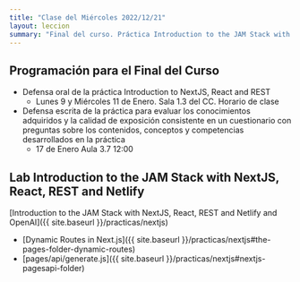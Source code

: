 ```yaml
---
title: "Clase del Miércoles 2022/12/21"
layout: leccion
summary: "Final del curso. Práctica Introduction to the JAM Stack with NextJS, React, REST and Netlify"
---
```


## Programación para el Final del Curso

* Defensa oral de la práctica Introduction to NextJS, React and REST
  * Lunes 9 y Miércoles 11 de Enero. Sala 1.3 del CC. Horario de clase
* Defensa escrita de la práctica para evaluar los conocimientos adquiridos y la calidad de exposición consistente en un cuestionario con preguntas sobre los contenidos, conceptos y competencias desarrollados en la práctica
  * 17 de Enero Aula 3.7 12:00

## Lab Introduction to the JAM Stack with NextJS, React, REST and Netlify

[Introduction to the JAM Stack with NextJS, React, REST and Netlify and OpenAI]({{ site.baseurl }}/practicas/nextjs)

* [Dynamic Routes in Next.js]({{ site.baseurl }}/practicas/nextjs#the-pages-folder-dynamic-routes)
* [pages/api/generate.js]({{ site.baseurl }}/practicas/nextjs#nextjs-pagesapi-folder)
